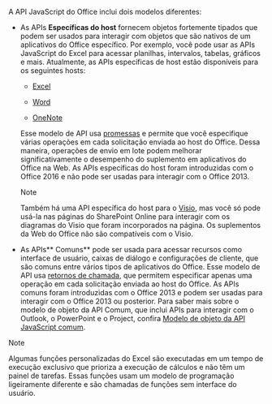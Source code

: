 A API JavaScript do Office inclui dois modelos diferentes:

- As APIs **Específicas do host** fornecem objetos fortemente tipados que podem ser usados para interagir com objetos que são nativos de um aplicativos do Office específico. Por exemplo, você pode usar as APIs JavaScript do Excel para acessar planilhas, intervalos, tabelas, gráficos e mais. Atualmente, as APIs específicas de host estão disponíveis para os seguintes hosts:

    - [Excel](../reference/overview/excel-add-ins-reference-overview.md)

    - [Word](../reference/overview/word-add-ins-reference-overview.md)

    - [OneNote](../reference/overview/onenote-add-ins-javascript-reference.md)

    Esse modelo de API usa [promessas](https://developer.mozilla.org/docs/Web/JavaScript/Reference/Global_Objects/Promise) e permite que você especifique várias operações em cada solicitação enviada ao host do Office. Dessa maneira, operações de envio em lote podem melhorar significativamente o desempenho do suplemento em aplicativos do Office na Web. As APIs específicas do host foram introduzidas com o Office 2016 e não pode ser usadas para interagir com o Office 2013.

    > [!NOTE]
    > Também há uma API específica do host para o [Visio](../reference/overview/visio-javascript-reference-overview.md), mas você só pode usá-la nas páginas do SharePoint Online para interagir com os diagramas do Visio que foram incorporados na página. Os suplementos da Web do Office não são compatíveis com o Visio.

- As APIs** Comuns** pode ser usada para acessar recursos como interface de usuário, caixas de diálogo e configurações de cliente, que são comuns entre vários tipos de aplicativos do Office. Esse modelo de API usa [retornos de chamada](https://developer.mozilla.org/docs/Glossary/Callback_function), que permitem especificar apenas uma operação em cada solicitação enviada ao host do Office. As APIs comuns foram introduzidas com o Office 2013 e podem ser usadas para interagir com o Office 2013 ou posterior. Para saber mais sobre o modelo de objeto da API Comum, que inclui APIs para interagir com o Outlook, o PowerPoint e o Project, confira [Modelo de objeto da API JavaScript comum](../develop/office-javascript-api-object-model.md).

> [!NOTE]
> Algumas funções personalizadas do Excel são executadas em um tempo de execução exclusivo que prioriza a execução de cálculos e não têm um painel de tarefas. Essas funções usam um modelo de programação ligeiramente diferente e são chamadas de funções sem interface do usuário.
